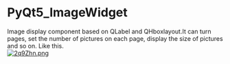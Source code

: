 # PyQt5_ImageWidget
Image display component based on QLabel and QHboxlayout.It can turn pages, set the number of pictures on each page, display the size of pictures and so on.
Like this.
<br>[![2q9Zhn.png](https://z3.ax1x.com/2021/06/15/2q9Zhn.png)](https://imgtu.com/i/2q9Zhn)
